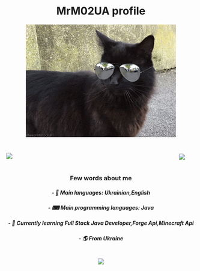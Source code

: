 <h1 align="center">MrM02UA profile</h1>
<p align="center">
<img width="400" src="cat.gif" alt="cat"/>
</p>

<h1 align="center"> </h1>

<a href="https://github.com/MrM02UA">
  <img align="left" width="460" src="https://github-readme-stats.vercel.app/api?username=MrM02UA&show_icons=true&theme=apprentice" />
</a>

<a href="https://github.com/MrM02UA">
  <img align="center" width="330" src="https://github-readme-stats.vercel.app/api/top-langs/?username=MrM02UA&theme=apprentice" />
</a>

<h1 align="center"> </h1>

<h3 align="center"> Few words about me </h3>
<h5 align="center"> - 💬 Main languages: Ukrainian,English </h5>
<h5 align="center"> - ⌨ Main programming languages: Java </h5>
<h5 align="center"> - 🌱 Currently learning Full Stack Java Developer,Forge Api,Minecraft Api </h5>
<h5 align="center"> - 🌎 From Ukraine </h5>

<h1 align="center"> </h1>

<p align="center">
 <a href="google.com"><img src="https://img.shields.io/badge/-Discord-lightgrey?style=flat&logo=Discord&logoColor=white" /></a>
 <br>
</p>
